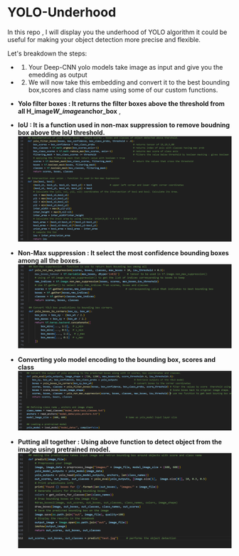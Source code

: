 # YOLO-Underhood
In this repo , I will display you the underhood of YOLO algorithm it could be useful for making your object detection more precise and flexible.

Let's breakdown the steps: 
* 1. Your Deep-CNN yolo models take image as input and give you the emedding as output
* 2. We will now take this embedding and convert it to the best bounding box,scores and class name using some of our custom functions.

* **Yolo filter boxes : It returns the filter boxes above the threshold from all H_image*W_image*anchor_box** ,
* **IoU : It is a function used  in non-max suppression to remove boudning box above the IoU threshold.**
![](https://github.com/Utshav-paudel/YOLO-Underhood/blob/2f3d8d689d127dcac43dd20cae44f3ca67f10ab3/Image/Yolo%20(1).png)
* **Non-Max suppression : It select the most confidence bounding boxes among all the boxes.**
![](https://github.com/Utshav-paudel/YOLO-Underhood/blob/2f3d8d689d127dcac43dd20cae44f3ca67f10ab3/Image/Yolo%20(2).png)
* **Converting yolo model encoding to the bounding box, scores and class**
![](https://github.com/Utshav-paudel/YOLO-Underhood/blob/2f3d8d689d127dcac43dd20cae44f3ca67f10ab3/Image/Yolo%20(3).png)
* **Putting all together : Using above function to detect object from the image using pretrained model.**
![](https://github.com/Utshav-paudel/YOLO-Underhood/blob/2f3d8d689d127dcac43dd20cae44f3ca67f10ab3/Image/Yolo%20(4).png)

